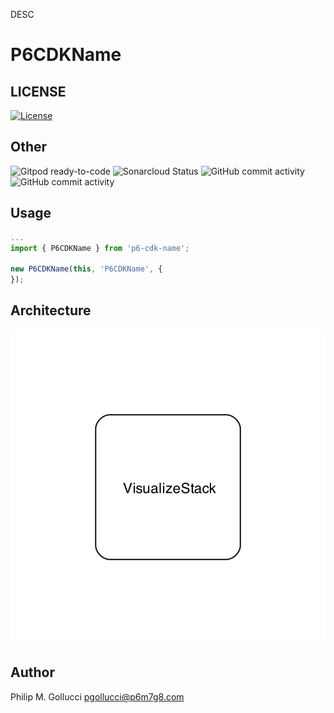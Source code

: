 DESC

# P6CDKName

## LICENSE

[![License](https://img.shields.io/badge/License-Apache%202.0-yellowgreen.svg)](https://opensource.org/licenses/Apache-2.0)

## Other

![Gitpod ready-to-code](https://img.shields.io/badge/Gitpod-ready--to--code-blue?logo=gitpod) ![Sonarcloud Status](https://sonarcloud.io/api/project_badges/measure?project=p6m7g8_p6-template-cdk-construct-eslint-npm-ts-flatfile&metric=alert_status) ![GitHub commit activity](https://img.shields.io/github/commit-activity/y/p6m7g8/p6-template-cdk-construct-eslint-npm-ts-flatfile) ![GitHub commit activity](https://img.shields.io/github/commit-activity/m/p6m7g8/p6-template-cdk-construct-eslint-npm-ts-flatfile)

## Usage

```ts
...
import { P6CDKName } from 'p6-cdk-name';

new P6CDKName(this, 'P6CDKName', {
});
```

## Architecture

![./assets/diagram.png](./assets/diagram.png)

## Author

Philip M. Gollucci <pgollucci@p6m7g8.com>
